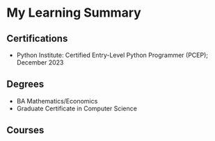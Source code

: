 # My Learning Summary
## Certifications
- Python Institute: Certified Entry-Level Python Programmer (PCEP); December 2023

## Degrees
- BA Mathematics/Economics
- Graduate Certificate in Computer Science

## Courses
